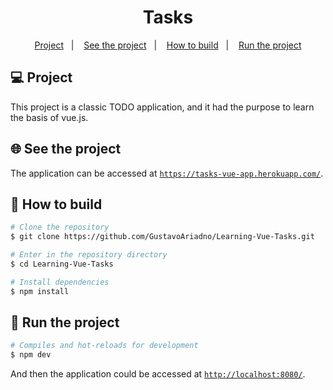<h1 align="center">Tasks</h1>

<p align="center">
  <a href="#-project">Project</a>&nbsp;&nbsp;&nbsp;|&nbsp;&nbsp;&nbsp;
  <a href="#-see-the-project">See the project</a>&nbsp;&nbsp;&nbsp;|&nbsp;&nbsp;&nbsp;
  <a href="#-how-to-build">How to build</a>&nbsp;&nbsp;&nbsp;|&nbsp;&nbsp;&nbsp;
  <a href="#-run-the-project">Run the project</a>
</p>


## 💻 Project

This project is a classic TODO application, and it had the purpose to learn the basis of vue.js.


## 🌐 See the project

The application can be accessed at [`https://tasks-vue-app.herokuapp.com/`](https://tasks-vue-app.herokuapp.com/).

## 👷 How to build

```bash
# Clone the repository
$ git clone https://github.com/GustavoAriadno/Learning-Vue-Tasks.git

# Enter in the repository directory
$ cd Learning-Vue-Tasks

# Install dependencies
$ npm install
```

## 🚀 Run the project

```bash
# Compiles and hot-reloads for development
$ npm dev
```
And then the application could be accessed at [`http://localhost:8080/`](http://localhost:8080).

